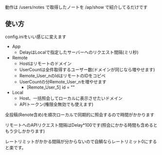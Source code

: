 動作は
/users/notes
で取得したノートを
/ap/show
で紹介してるだけです

## 使い方
config.iniをいい感じに変えます
- App
  - DelayはLocalで指定したサーバーへのリクエスト間隔(ミリ秒)
- Remote
  - Hostはリモートのドメイン
  - UserCountは全件取得するユーザー数(ドメインが同じなら増やせます)
  - Remote_User_nのIdはリモートのIDをコピペ
  - UserCountの分Remote_User_nを増やせます
    - [Remote_User_5] id = ""
- Local
    - Host、一括照会してローカルに表示させたいドメイン
    - APIトークン(権限全無効でも使えます)

全投稿(Renote含め)を順次ローカルで同期的に照会するので時間がかかります  
  
リモートへのAPIリクエスト間隔はDelay*100です(照会にかかる時間も含めるともう少しかかります)  
  
レートリミットがかかる間隔が分からないので自鯖ならレートリミット0にすると楽です。
